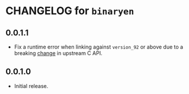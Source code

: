 # CHANGELOG for `binaryen`

## 0.0.1.1

- Fix a runtime error when linking against `version_92` or above due to a
  breaking [change](https://github.com/WebAssembly/binaryen/pull/2745) in
  upstream C API.

## 0.0.1.0

- Initial release.
